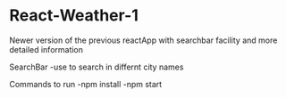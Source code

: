 # React-Weather-1
Newer version of the previous reactApp with searchbar facility and more detailed information

SearchBar
-use to search in differnt city names

Commands to run
-npm install
-npm start 

